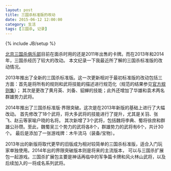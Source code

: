 ```yaml
---
layout: post
title: 三国杀标准版的改动
date: 2015-06-12 12:00:00
category: 生活
tags: [三国杀, 记录]
---
```

{% include JB/setup %}

[北京三国杀俱乐部](http://www.meetup.com/beijing-sanguosha/)目前在面杀时用的还是2011年出售的卡牌。而在2013年和2014年，三国杀经历了较大的改动。
本文纪录一下我最近所了解的三国杀标准版的改动情况。

<!--more-->

2013年推出了全新的三国杀标准版。这一次更新相对于最初标准版的改动包括三方面：首先是将所有的规则和武将技能的描述进行规范化（规范的结果参见[官方规则集](http://pan.baidu.com/s/1dD52mxb)）；
其次是更改了黄月英、刘备、貂蝉的技能；此外还增加了华雄和袁术两名群雄势力武将。

2014年推出了三国杀标准版·界限突破。这次是在2013年新版的基础上进行了大幅改动。
首先修改了18个武将，将大多武将的技能进行了提升，尤其是关羽、张飞、赵云等家喻户晓的名将。
其次新增了3个武将，包括魏将李典、蜀将徐庶和群雄公孙瓒。至此，魏蜀吴三个势力的武将各8个，群雄势力的武将有6个，共计30个。
最后是添加了一张游戏牌：木牛流马（装备/宝物）。

2013年出的新版将取代更早的旧版成为相对较简单的三国杀标准版，适合入门玩家单独使用。2014年出的界限突破版本则是将来的主流版本，
可以与三国杀扩展包一起游戏。三国杀扩展包主要是神话再临中的军争篇卡牌和风火林山武将，以及后续加入的一将成名系列武将。
